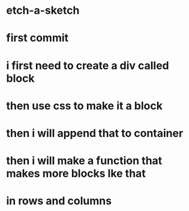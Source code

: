 # etch-a-sketch

# first commit


# i first need to create a div called block

# then use css to make it a block

# then i will append that to container

# then i will make a function that makes more blocks lke that

# in rows and columns



